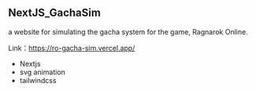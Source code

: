 ## NextJS_GachaSim

a website for simulating the gacha system for the game, Ragnarok Online.

Link：https://ro-gacha-sim.vercel.app/

- Nextjs
- svg animation
- tailwindcss

